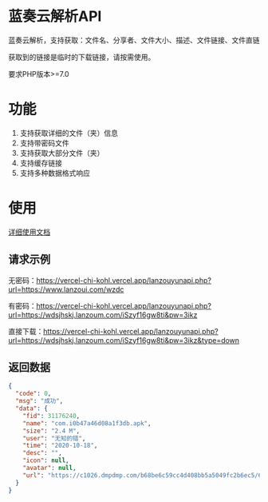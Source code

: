 # 蓝奏云解析API
蓝奏云解析，支持获取：文件名、分享者、文件大小、描述、文件链接、文件直链

获取到的链接是临时的下载链接，请按需使用。

要求PHP版本>=7.0

# 功能
1. 支持获取详细的文件（夹）信息
2. 支持带密码文件
3. 支持获取大部分文件（夹）
4. 支持缓存链接
5. 支持多种数据格式响应

# 使用

[详细使用文档](Documentation.md)

## 请求示例

无密码：https://vercel-chi-kohl.vercel.app/lanzouyunapi.php?url=https://www.lanzoui.com/wzdc

有密码：https://vercel-chi-kohl.vercel.app/lanzouyunapi.php?url=https://wdsjhskj.lanzoum.com/iSzyf16gw8ti&pw=3ikz

直接下载：https://vercel-chi-kohl.vercel.app/lanzouyunapi.php?url=https://wdsjhskj.lanzoum.com/iSzyf16gw8ti&pw=3ikz&type=down

## 返回数据
```json
{
  "code": 0,
  "msg": "成功",
  "data": {
    "fid": 31176240,
    "name": "com.i0b47a46d08a1f3db.apk",
    "size": "2.4 M",
    "user": "无知的错",
    "time": "2020-10-18",
    "desc": "",
    "icon": null,
    "avatar": null,
    "url": "https://c1026.dmpdmp.com/b68be6c59cc4d408bb5a5049fc2b6ec5/6884ceda/2020/10/18/954f63d15176aba369a518d38eeb2a0f.apk?fn=com.i0b47a46d08a1f3db.apk"
  }
}
```